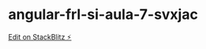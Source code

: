 # angular-frl-si-aula-7-svxjac

[Edit on StackBlitz ⚡️](https://stackblitz.com/edit/angular-frl-si-aula-7-svxjac)